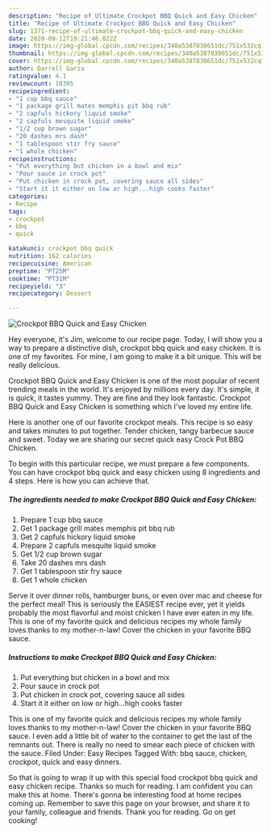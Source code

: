 ```yaml
---
description: "Recipe of Ultimate Crockpot BBQ Quick and Easy Chicken"
title: "Recipe of Ultimate Crockpot BBQ Quick and Easy Chicken"
slug: 1371-recipe-of-ultimate-crockpot-bbq-quick-and-easy-chicken
date: 2020-09-12T19:21:46.022Z
image: https://img-global.cpcdn.com/recipes/340a5387838651dc/751x532cq70/crockpot-bbq-quick-and-easy-chicken-recipe-main-photo.jpg
thumbnail: https://img-global.cpcdn.com/recipes/340a5387838651dc/751x532cq70/crockpot-bbq-quick-and-easy-chicken-recipe-main-photo.jpg
cover: https://img-global.cpcdn.com/recipes/340a5387838651dc/751x532cq70/crockpot-bbq-quick-and-easy-chicken-recipe-main-photo.jpg
author: Darrell Garza
ratingvalue: 4.1
reviewcount: 10395
recipeingredient:
- "1 cup bbq sauce"
- "1 package grill mates memphis pit bbq rub"
- "2 capfuls hickory liquid smoke"
- "2 capfuls mesquite liquid smoke"
- "1/2 cup brown sugar"
- "20 dashes mrs dash"
- "1 tablespoon stir fry sauce"
- "1 whole chicken"
recipeinstructions:
- "Put everything but chicken in a bowl and mix"
- "Pour sauce in crock pot"
- "Put chicken in crock pot, covering sauce all sides"
- "Start it it either on low or high...high cooks faster"
categories:
- Recipe
tags:
- crockpot
- bbq
- quick

katakunci: crockpot bbq quick 
nutrition: 162 calories
recipecuisine: American
preptime: "PT25M"
cooktime: "PT31M"
recipeyield: "3"
recipecategory: Dessert

---
```



![Crockpot BBQ Quick and Easy Chicken](https://img-global.cpcdn.com/recipes/340a5387838651dc/751x532cq70/crockpot-bbq-quick-and-easy-chicken-recipe-main-photo.jpg)

Hey everyone, it's Jim, welcome to our recipe page. Today, I will show you a way to prepare a distinctive dish, crockpot bbq quick and easy chicken. It is one of my favorites. For mine, I am going to make it a bit unique. This will be really delicious.

Crockpot BBQ Quick and Easy Chicken is one of the most popular of recent trending meals in the world. It's enjoyed by millions every day. It's simple, it is quick, it tastes yummy. They are fine and they look fantastic. Crockpot BBQ Quick and Easy Chicken is something which I've loved my entire life.

Here is another one of our favorite crockpot meals. This recipe is so easy and takes minutes to put together. Tender chicken, tangy barbecue sauce and sweet. Today we are sharing our secret quick easy Crock Pot BBQ Chicken.


To begin with this particular recipe, we must prepare a few components. You can have crockpot bbq quick and easy chicken using 8 ingredients and 4 steps. Here is how you can achieve that.

<!--inarticleads1-->

##### The ingredients needed to make Crockpot BBQ Quick and Easy Chicken:

1. Prepare 1 cup bbq sauce
1. Get 1 package grill mates memphis pit bbq rub
1. Get 2 capfuls hickory liquid smoke
1. Prepare 2 capfuls mesquite liquid smoke
1. Get 1/2 cup brown sugar
1. Take 20 dashes mrs dash
1. Get 1 tablespoon stir fry sauce
1. Get 1 whole chicken


Serve it over dinner rolls, hamburger buns, or even over mac and cheese for the perfect meal! This is seriously the EASIEST recipe ever, yet it yields probably the most flavorful and moist chicken I have ever eaten in my life. This is one of my favorite quick and delicious recipes my whole family loves.thanks to my mother-n-law! Cover the chicken in your favorite BBQ sauce. 

<!--inarticleads2-->

##### Instructions to make Crockpot BBQ Quick and Easy Chicken:

1. Put everything but chicken in a bowl and mix
1. Pour sauce in crock pot
1. Put chicken in crock pot, covering sauce all sides
1. Start it it either on low or high...high cooks faster


This is one of my favorite quick and delicious recipes my whole family loves.thanks to my mother-n-law! Cover the chicken in your favorite BBQ sauce. I even add a little bit of water to the container to get the last of the remnants out. There is really no need to smear each piece of chicken with the sauce. Filed Under: Easy Recipes Tagged With: bbq sauce, chicken, crockpot, quick and easy dinners. 

So that is going to wrap it up with this special food crockpot bbq quick and easy chicken recipe. Thanks so much for reading. I am confident you can make this at home. There's gonna be interesting food at home recipes coming up. Remember to save this page on your browser, and share it to your family, colleague and friends. Thank you for reading. Go on get cooking!
